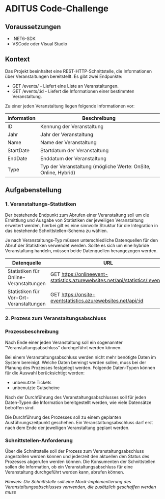# ADITUS Code-Challenge

## Voraussetzungen

- .NET6-SDK
- VSCode oder Visual Studio

## Kontext

Das Projekt beeinhaltet eine REST-HTTP-Schnittstelle, die Informationen über Veranstaltungen bereitstellt.
Es gibt zwei Endpunkte:

- GET /events/ - Liefert eine Liste an Veranstaltungen.
- GET /events/:id - Liefert die Informationen einer bestimmten Veranstaltung.

Zu einer jeden Veranstaltung liegen folgende Informationen vor:

Information | Beschreibung
----------- | ------------ 
ID          | Kennung der Veranstaltung  
Jahr        | Jahr der Veranstaltung 
Name        | Name der Veranstaltung 
StartDate   | Startdatum der Veranstaltung 
EndDate     | Enddatum der Veranstaltung 
Type        | Typ der Veranstaltung (mögliche Werte: OnSite, Online, Hybrid) 

## Aufgabenstellung

### 1. Veranstaltungs-Statistiken

Der bestehende Endpunkt zum Abrufen einer Veranstaltung soll um die Ermittlung und Ausgabe von Statistiken der jeweiligen Veranstaltung erweitert werden, hierbei gilt es eine sinnvolle Struktur für die Integration in das bestehende Schnittstellen-Schema zu wählen.

Je nach Veranstaltungs-Typ müssen unterschiedliche Datenquellen für den Abruf der Statistiken verwendet werden. Sollte es sich um eine hybride Veranstaltung handeln, müssen beide Datenquellen herangezogen werden.

Datenquelle                             | URL
--------------------------------------- | ------------------------ 
Statistiken für Online-Veranstaltungen  | GET https://onlineevent-statistics.azurewebsites.net/api/statistics/:eventId
Statistiken für Vor-Ort-Veranstaltungen | GET https://onsite-eventstatistics.azurewebsites.net/api/:id

### 2. Prozess zum Veranstaltungsabschluss

### Prozessbeschreibung

Nach Ende einer jeden Veranstaltung soll ein sogenannter "Veranstaltungsabschluss" durchgeführt werden können. 

Bei einem Veranstaltungsabschluss werden nicht mehr benötigte Daten im System bereinigt. Welche Daten bereingt werden sollen, muss bei der Planung des Prozesses festgelegt werden. Folgende Daten-Typen können für die Auswahl berücksichtigt werden:

- unbenutzte Tickets
- unbenutzte Gutscheine

Nach der Durchführung des Veranstaltungsabschlusses soll für jeden Daten-Typen die Information bereitgestellt werden, wie viele Datensätze betroffen sind.

Die Durchführung des Prozesses soll zu einem geplanten Ausführungszeitpunkt geschehen. Ein Veranstaltungsabschluss darf erst nach dem Ende der jeweiligen Veranstaltung geplant werden.

### Schnittstellen-Anforderung

Über die Schnittstelle soll der Prozess zum Veranstaltungsabschluss angestoßen werden können und jederzeit den aktuellen den Status des Prozesses abgerufen werden können.
Die Konsumenten der Schnittstellen sollen die Information, ob ein Veranstaltungsabschluss für eine Veranstaltung durchgeführt werden kann, abrufen können.

*Hinweis: Die Schnittstelle soll eine Mock-Implementierung des Veranstaltungsabschlusses verwenden, die zusätzlich geschaffen werden muss*
